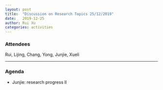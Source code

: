 ```yaml
---
layout: post
title:  "Discussion on Research Topics 25/12/2019"
date:   2019-12-25
author: Rui Xu
categories: activities
---
```



### Attendees

Rui, Lijing, Chang, Yong, Junjie, Xueli

---

### Agenda

- Junjie: research progress II

